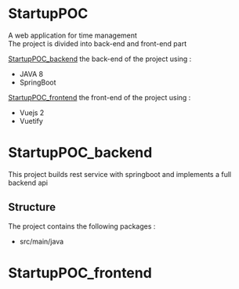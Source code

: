 # StartupPOC 

A web application for time management  
The project is divided into back-end and front-end part  


[StartupPOC_backend](https://github.com/TahaAlamiIdrissi/StartupPOC_backend)  the back-end of the project using :
 
 - JAVA 8
 - SpringBoot
 
[StartupPOC_frontend](https://github.com/TahaAlamiIdrissi/StartupPOC_frontend) the front-end of the project using :
 
 - Vuejs 2
 - Vuetify 
 
# StartupPOC_backend

This project builds rest service with springboot and implements a full backend api 

## Structure 

The project contains the following packages : 

- src/main/java 



 
# StartupPOC_frontend
 
 
 




